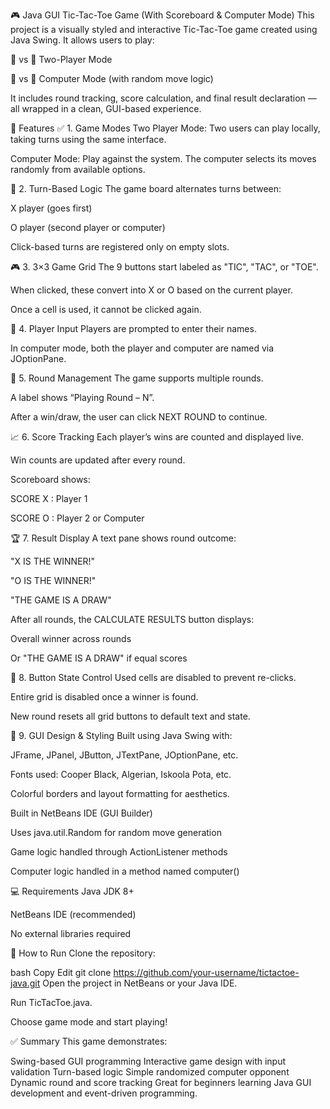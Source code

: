 🎮 Java GUI Tic-Tac-Toe Game (With Scoreboard & Computer Mode)
This project is a visually styled and interactive Tic-Tac-Toe game created using Java Swing. It allows users to play:

🧍 vs 🧍 Two-Player Mode

🧍 vs 🤖 Computer Mode (with random move logic)

It includes round tracking, score calculation, and final result declaration — all wrapped in a clean, GUI-based experience.

🧩 Features
✅ 1. Game Modes
Two Player Mode: Two users can play locally, taking turns using the same interface.

Computer Mode: Play against the system. The computer selects its moves randomly from available options.


🧠 2. Turn-Based Logic
The game board alternates turns between:

X player (goes first)

O player (second player or computer)

Click-based turns are registered only on empty slots.

🎮 3. 3×3 Game Grid
The 9 buttons start labeled as "TIC", "TAC", or "TOE".

When clicked, these convert into X or O based on the current player.

Once a cell is used, it cannot be clicked again.

🧾 4. Player Input
Players are prompted to enter their names.

In computer mode, both the player and computer are named via JOptionPane.

🔁 5. Round Management
The game supports multiple rounds.

A label shows “Playing Round – N”.

After a win/draw, the user can click NEXT ROUND to continue.

📈 6. Score Tracking
Each player’s wins are counted and displayed live.

Win counts are updated after every round.

Scoreboard shows:

SCORE X : Player 1

SCORE O : Player 2 or Computer

🏆 7. Result Display
A text pane shows round outcome:

"X IS THE WINNER!"

"O IS THE WINNER!"

"THE GAME IS A DRAW"

After all rounds, the CALCULATE RESULTS button displays:

Overall winner across rounds

Or "THE GAME IS A DRAW" if equal scores

🚫 8. Button State Control
Used cells are disabled to prevent re-clicks.

Entire grid is disabled once a winner is found.

New round resets all grid buttons to default text and state.

🎨 9. GUI Design & Styling
Built using Java Swing with:

JFrame, JPanel, JButton, JTextPane, JOptionPane, etc.

Fonts used: Cooper Black, Algerian, Iskoola Pota, etc.

Colorful borders and layout formatting for aesthetics.


Built in NetBeans IDE (GUI Builder)

Uses java.util.Random for random move generation

Game logic handled through ActionListener methods

Computer logic handled in a method named computer()

💻 Requirements
Java JDK 8+

NetBeans IDE (recommended)

No external libraries required

🚀 How to Run
Clone the repository:

bash
Copy
Edit
git clone https://github.com/your-username/tictactoe-java.git
Open the project in NetBeans or your Java IDE.

Run TicTacToe.java.

Choose game mode and start playing!

✅ Summary
This game demonstrates:

Swing-based GUI programming
Interactive game design with input validation
Turn-based logic
Simple randomized computer opponent
Dynamic round and score tracking
Great for beginners learning Java GUI development and event-driven programming.
